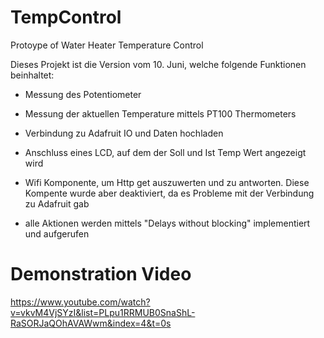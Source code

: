 # TempControl
Protoype of Water Heater Temperature Control 

Dieses Projekt ist die Version vom 10. Juni, welche folgende Funktionen beinhaltet:

- Messung des Potentiometer

- Messung der aktuellen Temperature mittels PT100 Thermometers

- Verbindung zu Adafruit IO und Daten hochladen

- Anschluss eines LCD, auf dem der Soll und Ist Temp Wert angezeigt wird

- Wifi Komponente, um Http get auszuwerten und zu antworten. Diese Kompente wurde aber deaktiviert, da es Probleme mit der Verbindung zu Adafruit gab

- alle Aktionen werden mittels "Delays without blocking" implementiert und aufgerufen


# Demonstration Video

https://www.youtube.com/watch?v=vkvM4VjSYzI&list=PLpu1RRMUB0SnaShL-RaSORJaQOhAVAWwm&index=4&t=0s

